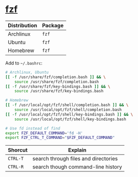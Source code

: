 # [fzf](https://wiki.archlinux.org/index.php/Fzf)

| Distribution | Package |
| ------------ | ------- |
| Archlinux    | `fzf`   |
| Ubuntu       | `fzf`   |
| Homebrew     | `fzf`   |

Add to `~/.bashrc`:

```bash
# Archlinux, Ubuntu
[[ -f /usr/share/fzf/completion.bash ]] && \
    source /usr/share/fzf/completion.bash
[[ -f /usr/share/fzf/key-bindings.bash ]] && \
    source /usr/share/fzf/key-bindings.bash

# Homebrew
[[ -f /usr/local/opt/fzf/shell/completion.bash ]] && \
    source /usr/local/opt/fzf/shell/completion.bash
[[ -f /usr/local/opt/fzf/shell/key-bindings.bash ]] && \
    source /usr/local/opt/fzf/shell/key-bindings.bash

# Use fd instead of find
export FZF_DEFAULT_COMMAND='fd -H'
export FZF_CTRL_T_COMMAND="$FZF_DEFAULT_COMMAND"
```

| Shorcut  | Explain                              |
| -------- | ------------------------------------ |
| `CTRL-T` | search through files and directories |
| `CTRL-R` | search though command-line history   |

